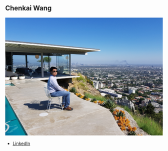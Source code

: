 Chenkai Wang
------------

![](photos/chenkai-wang.jpg)

* [LinkedIn](https://www.linkedin.com/in/chenkai-wang-0321213a/)